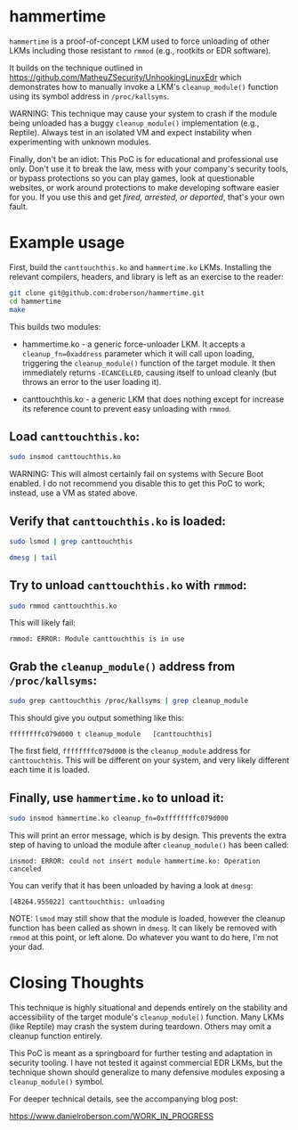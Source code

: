 # hammertime

`hammertime` is a proof-of-concept LKM used to force unloading of
other LKMs including those resistant to `rmmod` (e.g., rootkits or EDR
software).

It builds on the technique outlined in https://github.com/MatheuZSecurity/UnhookingLinuxEdr
which demonstrates how to manually invoke a LKM's `cleanup_module()`
function using its symbol address  in `/proc/kallsyms`.

WARNING: This technique may cause your system to crash if the module
being unloaded has a buggy `cleanup_module()` implementation (e.g.,
Reptile). Always test in an isolated VM and expect instability when
experimenting with unknown modules.

Finally, don't be an idiot: This PoC is for educational and
professional use only. Don't use it to break the law, mess with your
company's security tools, or bypass protections so you can play games,
look at questionable websites, or work around protections to make
developing software easier for you. If you use this and get *fired,
arrested, or deported*, that's your own fault.

# Example usage

First, build the `canttouchthis.ko` and `hammertime.ko`
LKMs. Installing the relevant compilers, headers, and library is left
as an exercise to the reader:

```sh
git clone git@github.com:droberson/hammertime.git
cd hammertime
make
```

This builds two modules:

- hammertime.ko - a generic force-unloader LKM. It accepts a
  `cleanup_fn=0xaddress` parameter which it will call upon loading,
  triggering the `cleanup_module()` function of the target module. It
  then immediately returns `-ECANCELLED`, causing itself to unload
  cleanly (but throws an error to the user loading it).

- canttouchthis.ko - a generic LKM that does nothing except for
  increase its reference count to prevent easy unloading with `rmmod`.


## Load `canttouchthis.ko`:

```sh
sudo insmod canttouchthis.ko
```

WARNING: This will almost certainly fail on systems with Secure Boot
enabled. I do not recommend you disable this to get this PoC to
work; instead, use a VM as stated above.

## Verify that `canttouchthis.ko` is loaded:

```sh
sudo lsmod | grep canttouchthis

dmesg | tail
```

## Try to unload `canttouchthis.ko` with `rmmod`:

```sh
sudo rmmod canttouchthis.ko
```

This will likely fail:

```
rmmod: ERROR: Module canttouchthis is in use
```

## Grab the `cleanup_module()` address from `/proc/kallsyms`:

```sh
sudo grep canttouchthis /proc/kallsyms | grep cleanup_module
```

This should give you output something like this:

```
ffffffffc079d000 t cleanup_module	[canttouchthis]
```

The first field, `ffffffffc079d000` is the `cleanup_module` address
for `canttouchthis`. This will be different on your system, and very
likely different each time it is loaded.

## Finally, use `hammertime.ko` to unload it:

```sh
sudo insmod hammertime.ko cleanup_fn=0xffffffffc079d000
```

This will print an error message, which is by design. This
prevents the extra step of having to unload the module after
`cleanup_module()` has been called:

```
insmod: ERROR: could not insert module hammertime.ko: Operation canceled
```

You can verify that it has been unloaded by having a look at `dmesg`:

```
[48264.955022] canttouchthis: unloading
```

NOTE: `lsmod` may still show that the module is loaded, however the
cleanup function has been called as shown in `dmesg`. It can likely be
removed with `rmmod` at this point, or left alone. Do whatever you
want to do here, I'm not your dad.

# Closing Thoughts

This technique is highly situational and depends entirely on the
stability and accessibility of the target module's `cleanup_module()`
function. Many LKMs (like Reptile) may crash the system during
teardown. Others may omit a cleanup function entirely.

This PoC is meant as a springboard for further testing and adaptation
in security tooling. I have not tested it against commercial EDR LKMs,
but the technique shown should generalize to many defensive modules
exposing a `cleanup_module()` symbol.

For deeper technical details, see the accompanying blog post:

https://www.danielroberson.com/WORK_IN_PROGRESS
